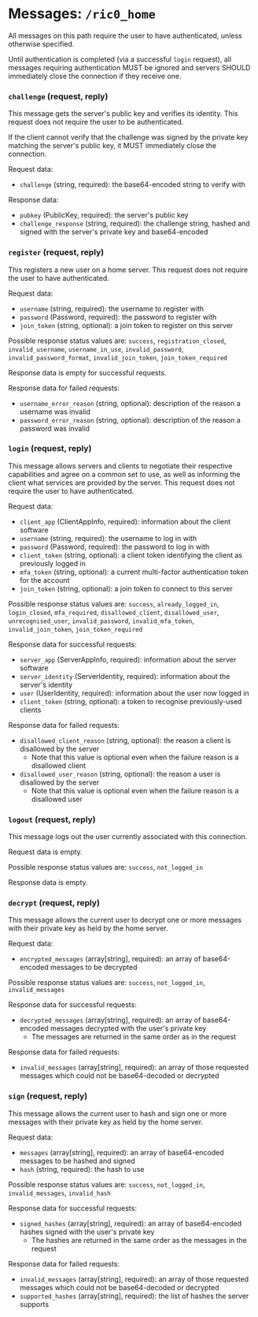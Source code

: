 # Messages: `/ric0_home`

All messages on this path require the user to have authenticated, unless otherwise specified.

Until authentication is completed (via a successful `login` request), all messages requiring authentication MUST be ignored
and servers SHOULD immediately close the connection if they receive one.



### `challenge` (request, reply)

This message gets the server's public key and verifies its identity. This request does not require the user to be authenticated.

If the client cannot verify that the challenge was signed by the private key matching the server's public key, it MUST immediately close the connection.

Request data:

* `challenge` (string, required): the base64-encoded string to verify with

Response data:

* `pubkey` (PublicKey, required): the server's public key
* `challenge_response` (string, required): the challenge string, hashed and signed with the server's private key and base64-encoded



### `register` (request, reply)

This registers a new user on a home server. This request does not require the user to have authenticated.

Request data:

* `username` (string, required): the username to register with
* `password` (Password, required): the password to register with
* `join_token` (string, optional): a join token to register on this server

Possible response status values are: `success`, `registration_closed`, `invalid_username`, `username_in_use`, `invalid_password`, `invalid_password_format`, `invalid_join_token`, `join_token_required`

Response data is empty for successful requests.

Response data for failed requests:

* `username_error_reason` (string, optional): description of the reason a username was invalid
* `password_error_reason` (string, optional): description of the reason a password was invalid



### `login` (request, reply)

This message allows servers and clients to negotiate their respective capabilities and agree on a common set to use, as well as informing the client what services are provided by the server.
This request does not require the user to have authenticated.

Request data:

* `client_app` (ClientAppInfo, required): information about the client software
* `username` (string, required): the username to log in with
* `password` (Password, required): the password to log in with
* `client_token` (string, optional): a client token identifying the client as previously logged in
* `mfa_token` (string, optional): a current multi-factor authentication token for the account
* `join_token` (string, optional): a join token to connect to this server

Possible response status values are: `success`, `already_logged_in`, `login_closed`, `mfa_required`, `disallowed_client`, `disallowed_user`, `unrecognised_user`, `invalid_password`, `invalid_mfa_token`, `invalid_join_token`, `join_token_required`

Response data for successful requests:

* `server_app` (ServerAppInfo, required): information about the server software
* `server_identity` (ServerIdentity, required): information about the server's identity
* `user` (UserIdentity, required): information about the user now logged in
* `client_token` (string, optional): a token to recognise previously-used clients

Response data for failed requests:

* `disallowed_client_reason` (string, optional): the reason a client is disallowed by the server
  * Note that this value is optional even when the failure reason is a disallowed client
* `disallowed_user_reason` (string, optional): the reason a user is disallowed by the server
  * Note that this value is optional even when the failure reason is a disallowed user



### `logout` (request, reply)

This message logs out the user currently associated with this connection.

Request data is empty.

Possible response status values are: `success`, `not_logged_in`

Response data is empty.



### `decrypt` (request, reply)

This message allows the current user to decrypt one or more messages with their private key as held by the home server.

Request data:

* `encrypted_messages` (array[string], required): an array of base64-encoded messages to be decrypted

Possible response status values are: `success`, `not_logged_in`, `invalid_messages`

Response data for successful requests:

* `decrypted_messages` (array[string], required): an array of base64-encoded messages decrypted with the user's private key
  * The messages are returned in the same order as in the request

Response data for failed requests:

* `invalid_messages` (array[string], required): an array of those requested messages which could not be base64-decoded or decrypted



### `sign` (request, reply)

This message allows the current user to hash and sign one or more messages with their private key as held by the home server.

Request data:

* `messages` (array[string], required): an array of base64-encoded messages to be hashed and signed
* `hash` (string, required): the hash to use

Possible response status values are: `success`, `not_logged_in`, `invalid_messages`, `invalid_hash`

Response data for successful requests:

* `signed_hashes` (array[string], required): an array of base64-encoded hashes signed with the user's private key
  * The hashes are returned in the same order as the messages in the request

Response data for failed requests:

* `invalid_messages` (array[string], required): an array of those requested messages which could not be base64-decoded or decrypted
* `supported_hashes` (array[string], required): the list of hashes the server supports